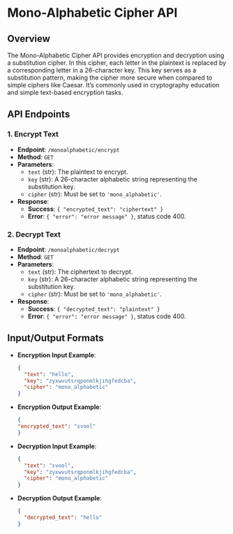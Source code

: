# Mono-Alphabetic Cipher API

## Overview
The Mono-Alphabetic Cipher API provides encryption and decryption using a substitution cipher. In this cipher, each letter in the plaintext is replaced by a corresponding letter in a 26-character key. This key serves as a substitution pattern, making the cipher more secure when compared to simple ciphers like Caesar. It’s commonly used in cryptography education and simple text-based encryption tasks.

## API Endpoints
### 1. Encrypt Text
- **Endpoint**: `/monoalphabetic/encrypt`
- **Method**: `GET`
- **Parameters**:
  - `text` (str): The plaintext to encrypt.
  - `key` (str): A 26-character alphabetic string representing the substitution key.
  - `cipher` (str): Must be set to `'mono_alphabetic'`.
- **Response**:
  - **Success**: `{ "encrypted_text": "ciphertext" }`
  - **Error**: `{ "error": "error message" }`, status code 400.

### 2. Decrypt Text
- **Endpoint**: `/monoalphabetic/decrypt`
- **Method**: `GET`
- **Parameters**:
  - `text` (str): The ciphertext to decrypt.
  - `key` (str): A 26-character alphabetic string representing the substitution key.
  - `cipher` (str): Must be set to `'mono_alphabetic'`.
- **Response**:
  - **Success**: `{ "decrypted_text": "plaintext" }`
  - **Error**: `{ "error": "error message" }`, status code 400.

## Input/Output Formats
- **Encryption Input Example**:
  ```json
  {
    "text": "hello",
    "key": "zyxwvutsrqponmlkjihgfedcba",
    "cipher": "mono_alphabetic"
  }

- **Encryption Output Example**:
  ```json
  {
  "encrypted_text": "svool"
  }

- **Decryption Input Example**:
  ```json
  {
    "text": "svool",
    "key": "zyxwvutsrqponmlkjihgfedcba",
    "cipher": "mono_alphabetic"
  }


- **Decryption Output Example**:
  ```json
  {
    "decrypted_text": "hello"
  }
